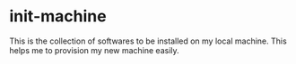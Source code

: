 # init-machine

This is the collection of softwares to be installed on my local machine.
This helps me to provision my new machine easily.
